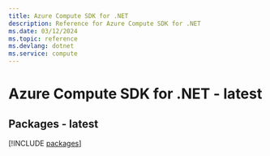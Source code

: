 ```yaml
---
title: Azure Compute SDK for .NET
description: Reference for Azure Compute SDK for .NET
ms.date: 03/12/2024
ms.topic: reference
ms.devlang: dotnet
ms.service: compute
---
```

# Azure Compute SDK for .NET - latest
## Packages - latest
[!INCLUDE [packages](compute-index.md)]